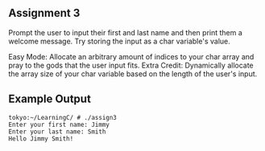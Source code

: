 ## Assignment 3
Prompt the user to input their first and last name and then print them a welcome message. Try storing the input as a char variable's value.

Easy Mode: Allocate an arbitrary amount of indices to your char array and pray to the gods that the user input fits.
Extra Credit: Dynamically allocate the array size of your char variable based on the length of the user's input.

## Example Output
```terminal_session
tokyo:~/LearningC/ # ./assign3                                     
Enter your first name: Jimmy
Enter your last name: Smith
Hello Jimmy Smith!
```

